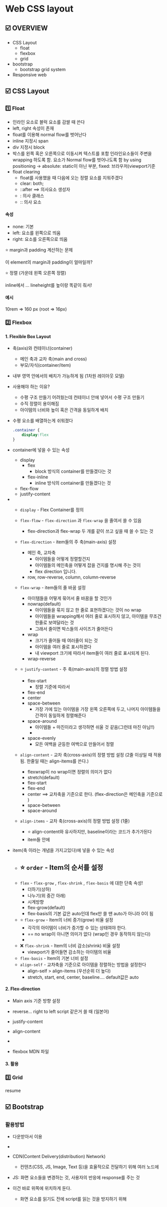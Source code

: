 # Web CSS layout

## :ballot_box_with_check: OVERVIEW

* CSS Layout
  * float
  * flexbox
  * grid
* bootstrap
  * bootstrap grid system
* Responsive web



## :ballot_box_with_check: CSS Layout

### :one: Float

* 인라인 요소로 블럭 요소를 감쌀 때 쓴다
* left, right 속성이 존재 
* float를 이용해 normal flow를 벗어난다
* inline 지정시 span
* div 지정시 block 
* 박스를 왼쪽 혹은 오른쪽으로 이동시켜 텍스트를 포함 인라인요소들이 주변을 wrapping 하도록 함. 요소가 Normal flow를 벗어나도록 함 by using positioning -> absolute: static이 아닌 부분, fixed: 브라우저(viewport기준
* float clearing
  * float를 사용했을 때 다음에 오는 정렬 요소를 지워주겠다
  * clear: both;
  * ::after ==> 의사요소 생성자
  * : 의사 클래스
  * :: 의사 요소

#### 속성

* none: 기본
* left: 요소를 왼쪽으로 띄움
* right: 요소를 오른쪽으로 띄움



:star: margin과 padding 계산하는 문제 

이 element의 margin과 padding이 얼마일까?

:star: 정렬 (가운데 왼쪽 오른쪽 정렬)

inline에서 ... lineheight를 높이랑 똑같이 줘서!

#### 예시

10rem => 160 px (root => 16px)



### :two: Flexbox

#### 1. Flexible Box Layout

* 축(axis)와 컨테이너(container)

  * 메인 축과 교차 축(main and cross)
  * 부모/자식(container/item)

* 내부 영역 안에서의 배치가 가능하게 됨 (1차원 레이아웃 모델)

* 사용해야 하는 이유?

  * 수평 구조 만들기 어려웠는데 컨테이너 안에 넣어서 수평 구조 만들기 
  * 수직 정렬이 용이해짐
  * 아이템의 너비와 높이 혹은 간격을 동일하게 배치

* 수평 요소를 배열하는게 쉬워졌다

  ```css
  .container { 
      display:flex
  }
  ```

* container에 넣을 수 있는 속성

  * display
    * flex
      * block 방식의 container를 만들겠다는 것
    * flex-inline
      * inline 방식의 container를 만들겠다는 것
  * flex-flow
  * justify-content

* - `display` - Flex Container를 정의
  - `flex-flow` - `flex-direction` 과 `flex-wrap` 을 줄여서 쓸 수 있음
    - flex-direction과 flex-wrap 두 개를 같이 쓰고 싶을 때 쓸 수 있는 것
  - `flex-direction` - item들의 주 축(main-axis) 설정
    - 메인 축, 교차축
      * 아이템들을 어떻게 정렬할건지
      * 아이템들의 메인축을 어떻게 잡을 건지를 명시해 주는 것이 
      * flex direction 입니다.
    - row, row-reverse, column, column-reverse
  - `flex-wrap` - item들의 줄 바꿈 설정
    - 아이템들을 어떻게 묶어서 줄 바꿈을 할 것인가 
    - nowrap(default)
      - 아이템들을 묶지 않고 한 줄로 표현하겠다는 것이 no wrap
      - 아이템들을 wrapping해서 여러 줄로 표시하지 않고, 아이템을 무조건 한줄로 보여달라는 것
      - 그래서 줄이면 박스들의 사이즈가 줄어든다
    - wrap
      - 크기가 줄어들 때 여러줄이 되는 것 
      - 아이템을 여러 줄로 표시하겠다
      - 내 viewport 크기에 따라서 item들이 여러 줄로 표시되게 된다. 
    - wrap-reverse
  - :star: `justify-content` - 주 축(main-axis)의 정렬  방법 설정
    - flex-start
      - 정렬 기준에 따라서 
    - flex-end
    - center
    - space-between
      - 가장 가에 있는 아이템을 가장 왼쪽 오른쪽에 두고, 나머지 아이템들을 간격이 동일하게 정렬해준다 
    - space-around
      - 아이템들 + 마진이라고 생각하면 쉬울 것 같음(그런데 마진 아님!!)
      - 
    - space-evenly
      - 모든 여백을 균등한 여백으로 만들어서 정렬
  - `align-content` - 교차 축(cross-axis)의 정렬 방법 설정 (2줄 이상일 때 적용됨. 한줄일 때는 align-items를 쓴다.)
    - flexwrap이 no wrap이면 정렬의 의미가 없다
    - stretch(default)
    - flex-start
    - flex-end
    - center ==> 교차축을 기준으로 한다. (flex-direction은 메인축을 기준으로 )
    - space-between
    - space-around

  - `align-items` - 교차 축(cross-axis)의 정렬 방법 설정 (1줄)
    - :star: align-content와 유사하지만, baseline이라는 코드가 추가가된다
    - item들 안에 

  

* item(축 이라는 개념을 가지고있다)에 넣을 수 있는 속성

  - :star: `order` - Item의 순서를 설정
    - 
  - `flex` - `flex-grow` , `flex-shrink` , `flex-basis` 에 대한 단축 속성!
    - 더하기(상하)
    - 나누기(위 중간 아래)
    - 시계방향
    - flex-grow(default)
    - flex-basis의 기본 값은 auto인데 flex만 쓸 땐 auto가 아니라 0이 됨
  - :star: `flex-grow` - Item의 너비 증가(grow) 비율 설정
    * 각각의 아이템이 너비가 증가할 수 있는 상태여야 한다. 
    * == no wrap이 아니면 의미가 없다 (wrap인 경우 동작하지 않는다)
    * 
  - :x: `flex-shrink` - Item의 너비 감소(shrink) 비율 설정
    - viewport가 줄어들면 감소하는 아이템의 비율 
  - `flex-basis` - Item의 기본 너비 설정
  - ``align-self`` - 교차축을 기준으로 아이템을 정렬하는 방법을 설정한다
    - align-self > align-items (우선순위 더 높다)
    - stretch, start, end, center, baseline.... default값은 auto

#### 2. Flex-direction

* Main axis 기준 방향 설정
* reverse... right to left script 같은거 쓸 때 (일본어)
* justify-content
* align-content
* 



* flexbox MDN 파일



#### 3. 활용





### :three: Grid

resume



## :ballot_box_with_check: Bootstrap

### 활용방법

* 다운받아서 이용

* 

* CDN(Content Delivery(distribution) Network)

  * 컨텐츠(CSS, JS, Image, Text 등)을 효율적으로 전달하기 위해 여러 노드에 

* JS: 화면 요소들을 변경하는 것, 사용자의 반응에 response를 주는 것 

* 이건 </body> 바로 위쪽에 위치하게 둔다.

  * 화면 요소를 읽기도 전에 script를 읽는 것을 방지하기 위해

  <script src="https://cdn.jsdelivr.net/npm/bootstrap05.1.3/dist/is/bootstrap"

* :star: m-3 = rem1 = 16px

### :star: bootstrap grid system

* :star: container, rows, column
* container는 부트스트랩의 가장 기본적 class (class="container")
  * container
    * 반응형
  * container-fluid
    * width를 100%로 지정하는 것
    * 
  * container-{BP}
* container를 만들고, row를 만든 후에 column은 row에 들어가는 각각의 컨텐츠를 의미한다
* column은 아무런 조건을 걸지 않음녀 블록 요소처럼 한줄을 차지한다. 
* :star: 12개의 column 시스템 (약수 많음~~~)
* :star: 6개의 gridpoint
* col-A-B



## :ballot_box_with_check: Responsive Web









:star:

* 부트스트랩에서 많이 나옴
* 12!!!!